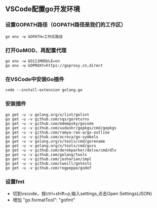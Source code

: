 ## VSCode配置go开发环境
### 设置GOPATH路径（GOPATH路径是我们的工作区）
    go env -w GOPATH=工作区路径
### 打开GoMOD、再配置代理
    go env -w GO111MODULE=on
    go env -w GOPROXY=https://goproxy.cn,direct
### 在VSCode中安装Go插件
    code --install-extension golang.go
### 安装插件
    go get -u -v golang.org/x/lint/golint
    go get -u -v github.com/sqs/goreturns
    go get -u -v github.com/mdempsky/gocode
    go get -u -v github.com/uudashr/gopkgs/cmd/gopkgs
    go get -u -v github.com/ramya-rao-a/go-outline
    go get -u -v github.com/acroca/go-symbols
    go get -u -v golang.org/x/tools/cmd/gorename
    go get -u -v golang.org/x/tools/cmd/guru
    go get -u -v github.com/derekparker/delve/cmd/dlv    
    go get -u -v github.com/golang/tools
    go get -u -v github.com/josharian/impl
    go get -u -v github.com/cweill/gotests
    go get -u -v github.com/rogpeppe/godef
### 设置fmt
- 切到vscode，按ctrl+shift+p,输入settings,点击Open Settings(JSON)
- 增加 "go.formatTool": "gofmt"
    